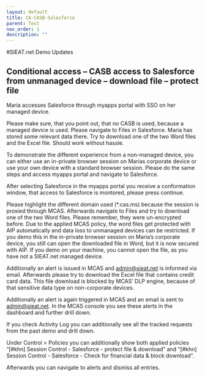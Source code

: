 ```yaml
---
layout: default
title: CA-CASB-Salesforce
parent: Test
nav_order: 1
description: ""
---
```

#SIEAT.net Demo Updates
## Conditional access – CASB access to Salesforce from unmanaged device – download file – protect file
Maria accesses Salesforce through myapps portal with SSO on her managed device.
 
 
Please make sure, that you point out, that no CASB is used, because a managed device is used. Please navigate to Files in Salesforce. Maria has stored some relevant data there. Try to download one of the two Word files and the Excel file. Should work without hassle.
 
 
 
To demonstrate the different experience from a non-managed device, you can either use an in-private browser session on Marias corporate device or use your own device with a standard browser session.
Please do the same steps and access myapps portal and navigate to Salesforce.
 
After selecting Salesforce in the myapps portal you receive a conformation window, that access to Salesforce is montored, please press continue.
 
 
Please highlight the different domain used (*.cas.ms) because the session is proxied through MCAS. Afterwards navigate to Files and try to download one of the two Word files. Please remember, they were un-encrypted before.
Due to the applied MCAS policy, the word files get protected with AIP automatically and data loss to unmanaged devices can be restricted. If you demo this in the in-private browser session on Maria’s corporate device, you still can open the downloaded file in Word, but it is now secured with AIP. If you demo on your machine, you cannot open the file, as you have not a SIEAT.net managed device.
 
Additionally an alert is issued in MCAS and admin@sieat.net is informed via email. Afterwards please try to download the Excel file that contains credit card data. This file download is blocked by MCAS’ DLP engine, because of that sensitive data type on non-corporate devices.
 
Additionally an alert is again triggered in MCAS and an email is sent to admin@sieat.net.
In the MCAS console you see these alerts in the dashboard and further drill down.
 
 
If you check Activity Log you can additionally see all the tracked requests from the past demo and drill down.
 
Under Control > Policies you can additionally show both applied policies “[#khn] Session Control - Salesforce - protect file & download” and “[#khn] Session Control - Salesforce - Check for financial data & block download”.
 
 
Afterwards you can navigate to alerts and dismiss all entries.
 
